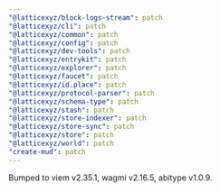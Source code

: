 ```yaml
---
"@latticexyz/block-logs-stream": patch
"@latticexyz/cli": patch
"@latticexyz/common": patch
"@latticexyz/config": patch
"@latticexyz/dev-tools": patch
"@latticexyz/entrykit": patch
"@latticexyz/explorer": patch
"@latticexyz/faucet": patch
"@latticexyz/id.place": patch
"@latticexyz/protocol-parser": patch
"@latticexyz/schema-type": patch
"@latticexyz/stash": patch
"@latticexyz/store-indexer": patch
"@latticexyz/store-sync": patch
"@latticexyz/store": patch
"@latticexyz/world": patch
"create-mud": patch
---
```


Bumped to viem v2.35.1, wagmi v2.16.5, abitype v1.0.9.
